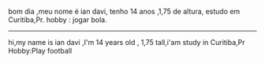 bom dia ,meu nome é ian davi, tenho 14 anos ,1,75 de altura, estudo em Curitiba,Pr.
hobby : jogar bola. 
*********
hi,my name is ian davi ,I'm 14 years old , 1,75 tall,i'am study in Curitiba,Pr
Hobby:Play football
